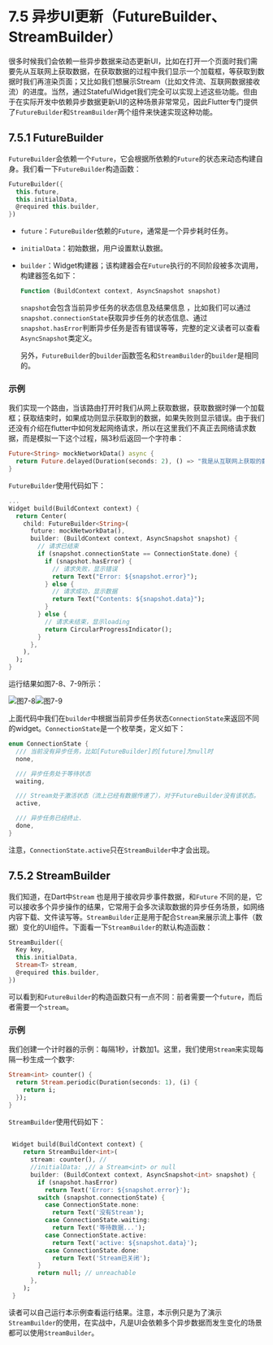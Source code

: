 # 7.5 异步UI更新（FutureBuilder、StreamBuilder）

很多时候我们会依赖一些异步数据来动态更新UI，比如在打开一个页面时我们需要先从互联网上获取数据，在获取数据的过程中我们显示一个加载框，等获取到数据时我们再渲染页面；又比如我们想展示Stream（比如文件流、互联网数据接收流）的进度。当然，通过StatefulWidget我们完全可以实现上述这些功能。但由于在实际开发中依赖异步数据更新UI的这种场景非常常见，因此Flutter专门提供了`FutureBuilder`和`StreamBuilder`两个组件来快速实现这种功能。

## 7.5.1 FutureBuilder

`FutureBuilder`会依赖一个`Future`，它会根据所依赖的`Future`的状态来动态构建自身。我们看一下`FutureBuilder`构造函数：

```dart
FutureBuilder({
  this.future,
  this.initialData,
  @required this.builder,
})
```

- `future`：`FutureBuilder`依赖的`Future`，通常是一个异步耗时任务。

- `initialData`：初始数据，用户设置默认数据。

- `builder`：Widget构建器；该构建器会在`Future`执行的不同阶段被多次调用，构建器签名如下：

  ```dart
  Function (BuildContext context, AsyncSnapshot snapshot) 
  ```

  `snapshot`会包含当前异步任务的状态信息及结果信息 ，比如我们可以通过`snapshot.connectionState`获取异步任务的状态信息、通过`snapshot.hasError`判断异步任务是否有错误等等，完整的定义读者可以查看`AsyncSnapshot`类定义。
  
  另外，`FutureBuilder`的`builder`函数签名和`StreamBuilder`的`builder`是相同的。

### 示例

我们实现一个路由，当该路由打开时我们从网上获取数据，获取数据时弹一个加载框；获取结束时，如果成功则显示获取到的数据，如果失败则显示错误。由于我们还没有介绍在flutter中如何发起网络请求，所以在这里我们不真正去网络请求数据，而是模拟一下这个过程，隔3秒后返回一个字符串：

```dart
Future<String> mockNetworkData() async {
  return Future.delayed(Duration(seconds: 2), () => "我是从互联网上获取的数据");
}
```

`FutureBuilder`使用代码如下：

```dart
...
Widget build(BuildContext context) {
  return Center(
    child: FutureBuilder<String>(
      future: mockNetworkData(),
      builder: (BuildContext context, AsyncSnapshot snapshot) {
        // 请求已结束
        if (snapshot.connectionState == ConnectionState.done) {
          if (snapshot.hasError) {
            // 请求失败，显示错误
            return Text("Error: ${snapshot.error}");
          } else {
            // 请求成功，显示数据
            return Text("Contents: ${snapshot.data}");
          }
        } else {
          // 请求未结束，显示loading
          return CircularProgressIndicator();
        }
      },
    ),
  );
}
```

运行结果如图7-8、7-9所示：

![图7-8](../imgs/7-8.png)![图7-9](../imgs/7-9.png)

上面代码中我们在`builder`中根据当前异步任务状态`ConnectionState`来返回不同的widget。`ConnectionState`是一个枚举类，定义如下：

```dart
enum ConnectionState {
  /// 当前没有异步任务，比如[FutureBuilder]的[future]为null时
  none,

  /// 异步任务处于等待状态
  waiting,

  /// Stream处于激活状态（流上已经有数据传递了），对于FutureBuilder没有该状态。
  active,

  /// 异步任务已经终止.
  done,
}
```

注意，`ConnectionState.active`只在`StreamBuilder`中才会出现。



## 7.5.2 StreamBuilder

我们知道，在Dart中`Stream` 也是用于接收异步事件数据，和`Future` 不同的是，它可以接收多个异步操作的结果，它常用于会多次读取数据的异步任务场景，如网络内容下载、文件读写等。`StreamBuilder`正是用于配合`Stream`来展示流上事件（数据）变化的UI组件。下面看一下`StreamBuilder`的默认构造函数：

```dart
StreamBuilder({
  Key key,
  this.initialData,
  Stream<T> stream,
  @required this.builder,
}) 
```

可以看到和`FutureBuilder`的构造函数只有一点不同：前者需要一个`future`，而后者需要一个`stream`。

### 示例

我们创建一个计时器的示例：每隔1秒，计数加1。这里，我们使用`Stream`来实现每隔一秒生成一个数字:

```dart
Stream<int> counter() {
  return Stream.periodic(Duration(seconds: 1), (i) {
    return i;
  });
}
```

`StreamBuilder`使用代码如下：

```dart
  
 Widget build(BuildContext context) {
    return StreamBuilder<int>(
      stream: counter(), //
      //initialData: ,// a Stream<int> or null
      builder: (BuildContext context, AsyncSnapshot<int> snapshot) {
        if (snapshot.hasError)
          return Text('Error: ${snapshot.error}');
        switch (snapshot.connectionState) {
          case ConnectionState.none:
            return Text('没有Stream');
          case ConnectionState.waiting:
            return Text('等待数据...');
          case ConnectionState.active:
            return Text('active: ${snapshot.data}');
          case ConnectionState.done:
            return Text('Stream已关闭');
        }
        return null; // unreachable
      },
    );
 }
```

读者可以自己运行本示例查看运行结果。注意，本示例只是为了演示`StreamBuilder`的使用，在实战中，凡是UI会依赖多个异步数据而发生变化的场景都可以使用`StreamBuilder`。
